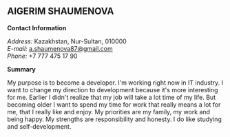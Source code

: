 AIGERIM SHAUMENOVA  
---------------------

**Contact Information**

*Address:* Kazakhstan, Nur-Sultan, 010000  
*E-mail:* a.shaumenova87@gmail.com   
*Phone:* +7 777 475 17 90  

**Summary**  

My purpose is to become a developer. I'm working right now in IT industry. I want to change my direction to development because it's more interesting for me. Earlier I didn't realize that my job will take a lot time of my life. But becoming older I want to spend my time for work that really means a lot for me, that I really like and enjoy. My priorities are my family, my work and being happy. My strengths are responsibility and honesty. I do like studying and self-development.  
